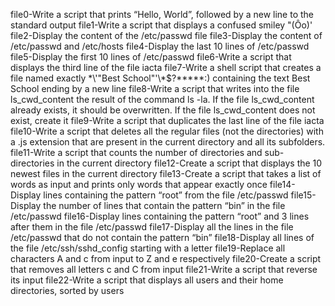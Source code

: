 file0-Write a script that prints “Hello, World”, followed by a new line to the standard output
file1-Write a script that displays a confused smiley "(Ôo)'
file2-Display the content of the /etc/passwd file
file3-Display the content of /etc/passwd and /etc/hosts
file4-Display the last 10 lines of /etc/passwd
file5-Display the first 10 lines of /etc/passwd
file6-Write a script that displays the third line of the file iacta
file7-Write a shell script that creates a file named exactly \*\\'"Best School"\'\\*$\?\*\*\*\*\*:) containing the text Best School ending by a new line
file8-Write a script that writes into the file ls_cwd_content the result of the command ls -la. If the file ls_cwd_content already exists, it should be overwritten. If the file ls_cwd_content does not exist, create it
file9-Write a script that duplicates the last line of the file iacta
file10-Write a script that deletes all the regular files (not the directories) with a .js extension that are present in the current directory and all its subfolders.
file11-Write a script that counts the number of directories and sub-directories in the current directory
file12-Create a script that displays the 10 newest files in the current directory
file13-Create a script that takes a list of words as input and prints only words that appear exactly once
file14-Display lines containing the pattern “root” from the file /etc/passwd
file15-Display the number of lines that contain the pattern “bin” in the file /etc/passwd
file16-Display lines containing the pattern “root” and 3 lines after them in the file /etc/passwd
file17-Display all the lines in the file /etc/passwd that do not contain the pattern “bin”
file18-Display all lines of the file /etc/ssh/sshd_config starting with a letter
file19-Replace all characters A and c from input to Z and e respectively
file20-Create a script that removes all letters c and C from input
file21-Write a script that reverse its input
file22-Write a script that displays all users and their home directories, sorted by users
